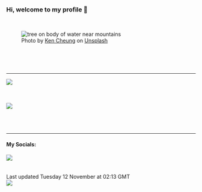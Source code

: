 <h3>Hi, welcome to my profile 👋</h3>

<br />
<figure>
  <img
    src="https://images.unsplash.com/photo-1494500764479-0c8f2919a3d8?crop=entropy&cs=tinysrgb&fit=max&fm=jpg&ixid=M3wyNzQ3MDB8MHwxfHJhbmRvbXx8fHx8fHx8fDE3MzEzNzM4MzZ8&ixlib=rb-4.0.3&q=80&w=1080&auto=format"
    alt="tree on body of water near mountains" 
  />
  <figcaption>Photo by <a
    href="https://unsplash.com/@kencheungphoto?utm_source=Profile%20readme&utm_medium=referral">Ken Cheung</a> on <a
    href="https://unsplash.com/?utm_source=Profile%20readme&utm_medium=referral">Unsplash</a></figcaption>
</figure>




  <br /><br /><br />

<hr />
<img
  src="https://github-readme-stats.vercel.app/api?username=shanelucy&show_icons=true&theme=calm"
/>
<br /><br /><br />

<img 
  src="https://github-readme-stats.vercel.app/api/top-langs/?username=shanelucy&theme=calm"
/>
<br /><br /><br /><br />
<hr />
<h4>My Socials:</h4>
<a href="https://uk.linkedin.com/in/shane-lucy-4735b616a">
  <img
    src="https://img.shields.io/badge/linkedin%20-%230077B5.svg?&style=for-the-badge&logo=linkedin&logoColor=white"
  />
</a>
<br /><br /><br />
Last updated Tuesday 12 November at 02:13 GMT
<br />
<img
  src="https://github.com/ShaneLucy/ShaneLucy/workflows/README%20build/badge.svg"
/>
